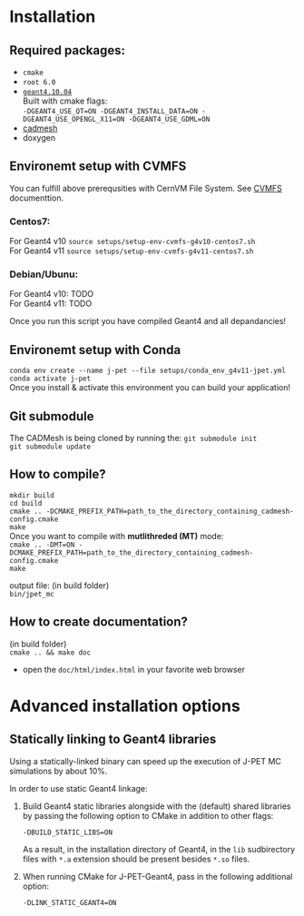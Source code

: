 # Installation

## Required packages:  
* `cmake`  
* `root 6.0`  
* [`geant4.10.04`](https://github.com/Geant4/geant4)  
 Built with cmake flags:  
 `-DGEANT4_USE_QT=ON -DGEANT4_INSTALL_DATA=ON -DGEANT4_USE_OPENGL_X11=ON -DGEANT4_USE_GDML=ON`  
* [cadmesh](https://github.com/christopherpoole/CADMesh)
* doxygen

## Environemt setup with CVMFS
You can fulfill above prerequsities with CernVM File System. See [CVMFS](https://cvmfs.readthedocs.io/en/stable/cpt-quickstart.html) documenttion. 
### Centos7:
For Geant4 v10 `source setups/setup-env-cvmfs-g4v10-centos7.sh`  
For Geant4 v11 `source setups/setup-env-cvmfs-g4v11-centos7.sh`   

### Debian/Ubunu:
For Geant4 v10: TODO  
For Geant4 v11: TODO

Once you run this script you have compiled Geant4 and all depandancies!

## Environemt setup with Conda
`conda env create --name j-pet --file setups/conda_env_g4v11-jpet.yml`  
`conda activate j-pet`   
Once you install & activate this environment you can build your application!

## Git submodule
The CADMesh is being cloned by running the:
`git submodule init`  
`git submodule update`

## How to compile?
`mkdir build`  
`cd build`  
`cmake .. -DCMAKE_PREFIX_PATH=path_to_the_directory_containing_cadmesh-config.cmake`  
`make`  
Once you want to compile with **mutlithreded (MT)** mode:  
`cmake .. -DMT=ON -DCMAKE_PREFIX_PATH=path_to_the_directory_containing_cadmesh-config.cmake`  
`make` 

output file: (in build folder)  
`bin/jpet_mc`  

## How to create documentation?
(in build folder)  
`cmake .. && make doc`  
- open the `doc/html/index.html` in your favorite web browser  

# Advanced installation options

## Statically linking to Geant4 libraries
Using a statically-linked binary can speed up the execution of J-PET MC simulations by about 10%.

In order to use static Geant4 linkage:

1. Build Geant4 static libraries alongside with the (default) shared
libraries by passing the following option to CMake in  addition to other flags:
    ```
    -DBUILD_STATIC_LIBS=ON
    ```

    As a result, in the installation directory of Geant4, in the `lib` sudbirectory
    files with `*.a` extension should be present besides `*.so` files.

2. When running CMake for J-PET-Geant4, pass in the following additional option:

    ```
    -DLINK_STATIC_GEANT4=ON
    ```
